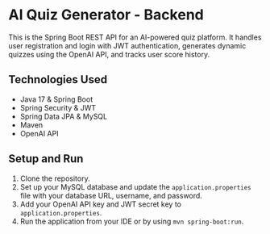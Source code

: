 # AI Quiz Generator - Backend

This is the Spring Boot REST API for an AI-powered quiz platform. It handles user registration and login with JWT authentication, generates dynamic quizzes using the OpenAI API, and tracks user score history.

## Technologies Used
- Java 17 & Spring Boot
- Spring Security & JWT
- Spring Data JPA & MySQL
- Maven
- OpenAI API

## Setup and Run

1.  Clone the repository.
2.  Set up your MySQL database and update the `application.properties` file with your database URL, username, and password.
3.  Add your OpenAI API key and JWT secret key to `application.properties`.
4.  Run the application from your IDE or by using `mvn spring-boot:run`.